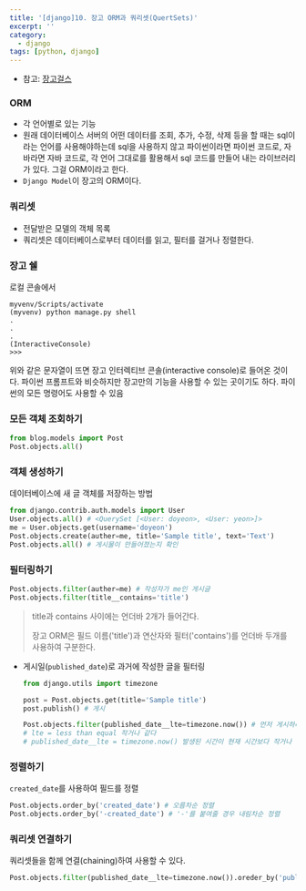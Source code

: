```yaml
---
title: '[django]10. 장고 ORM과 쿼리셋(QuertSets)'
excerpt: ''
category:
  - django
tags: [python, django]
---
```


- 참고: [장고걸스](https://tutorial.djangogirls.org/ko/django_orm/)

### ORM

- 각 언어별로 있는 기능
- 원래 데이터베이스 서버의 어떤 데이터를 조회, 추가, 수정, 삭제 등을 할 때는 sql이라는 언어를 사용해야하는데 sql을 사용하지 않고 파이썬이라면 파이썬 코드로, 자바라면 자바 코드로, 각 언어 그대로를 활용해서 sql 코드를 만들어 내는 라이브러리가 있다. 그걸 ORM이라고 한다.
- `Django Model`이 장고의 ORM이다.

### 쿼리셋

- 전달받은 모델의 객체 목록
- 쿼리셋은 데이터베이스로부터 데이터를 읽고, 필터를 걸거나 정렬한다.

### 장고 쉘

로컬 콘솔에서

```
myvenv/Scripts/activate
(myvenv) python manage.py shell
.
.
.
(InteractiveConsole)
>>>
```

위와 같은 문자열이 뜨면 장고 인터렉티브 콘솔(interactive console)로 들어온 것이다. 파이썬 프롬프트와 비슷하지만 장고만의 기능을 사용할 수 있는 곳이기도 하다. 파이썬의 모든 명령어도 사용할 수 있음

### 모든 객체 조회하기

```python
from blog.models import Post
Post.objects.all()
```

### 객체 생성하기

데이터베이스에 새 글 객체를 저장하는 방법

```python
from django.contrib.auth.models import User
User.objects.all() # <QuerySet [<User: doyeon>, <User: yeon>]>
me = User.objects.get(username='doyeon')
Post.objects.create(auther=me, title='Sample title', text='Text')
Post.objects.all() # 게시물이 만들어졌는지 확인
```

### 필터링하기

```python
Post.objects.filter(auther=me) # 작성자가 me인 게시글
Post.objects.filter(title__contains='title')
```

> title과 contains 사이에는 언더바 2개가 들어간다.
>
> 장고 ORM은 필드 이름('title')과 연산자와 필터('contains')를 언더바 두개를 사용하여 구분한다.

- 게시일(`published_date`)로 과거에 작성한 글을 필터링

  ```python
  from django.utils import timezone

  post = Post.objects.get(title='Sample title')
  post.publish() # 게시

  Post.objects.filter(published_date__lte=timezone.now()) # 먼저 게시하려는 게시물의 인스턴스를 얻어야한다.
  # lte = less than equal 작거나 같다
  # published_date__lte = timezone.now() 발생된 시간이 현재 시간보다 작거나 같은 경우를 필터링해서 보여준다.
  ```

### 정렬하기

`created_date`를 사용하여 필드를 정렬

```python
Post.objects.order_by('created_date') # 오름차순 정렬
Post.objects.order_by('-created_date') # '-'를 붙여줄 경우 내림차순 정렬
```

### 쿼리셋 연결하기

쿼리셋들을 함께 연결(chaining)하여 사용할 수 있다.

```python
Post.objects.filter(published_date__lte=timezone.now()).oreder_by('published_date')
```

